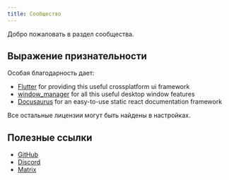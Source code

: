 ```yaml
---
title: Сообщество
---
```


Добро пожаловать в раздел сообщества.

## Выражение признательности

Особая благодарность дает:

- [Flutter](https://github.com/flutter/flutter) for providing this useful crossplatform ui framework
- [window_manager](https://github.com/leanflutter/window_manager) for all this useful desktop window features
- [Docusaurus](https://github.com/facebook/docusaurus) for an easy-to-use static react documentation framework

Все остальные лицензии могут быть найдены в настройках.

## Полезные ссылки

- [GitHub](https://github.com/LinwoodDev/Butterfly)
- [Discord](https://go.linwood.dev/discord)
- [Matrix](https://go.linwood.dev/matrix)
